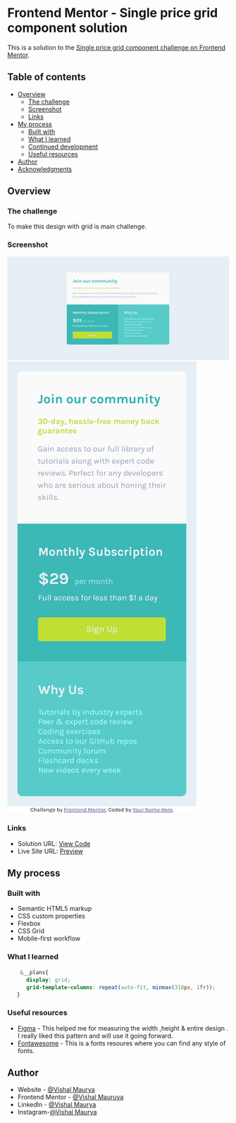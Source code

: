# Frontend Mentor - Single price grid component solution

This is a solution to the [Single price grid component challenge on Frontend Mentor](https://www.frontendmentor.io/challenges/single-price-grid-component-5ce41129d0ff452fec5abbbc).

## Table of contents

- [Overview](#overview)
  - [The challenge](#the-challenge)
  - [Screenshot](#screenshot)
  - [Links](#links)
- [My process](#my-process)
  - [Built with](#built-with)
  - [What I learned](#what-i-learned)
  - [Continued development](#continued-development)
  - [Useful resources](#useful-resources)
- [Author](#author)
- [Acknowledgments](#acknowledgments)


## Overview

### The challenge

To make this design with grid is main challenge.

### Screenshot

![Desktop View](./assets/screenshot/d1.png)
![Mobile View](./assets/screenshot/m1.png)

### Links

- Solution URL: [View Code](https://github.com/VishalMauryastp/single-price-grid-component-master)
- Live Site URL: [Preview](https://vishalmauryastp.github.io/single-price-grid-component-master/)

## My process

### Built with

- Semantic HTML5 markup
- CSS custom properties
- Flexbox
- CSS Grid
- Mobile-first workflow

### What I learned

```css
    &__plans{
      display: grid;
      grid-template-columns: repeat(auto-fit, minmax(310px, 1fr));
   }
```

### Useful resources

- [Figma](https://www.figma.com) - This helped me for measuring the width ,height & entire design . I really liked this pattern and will use it going forward.
- [Fontawesome](https://www.Fontawesome.com) - This is a fonts resoures where you can find any style of fonts.

## Author

- Website - [@Vishal Maurya](https://github.com/VishalMauryastp)
- Frontend Mentor - [@Vishal Mauruya](https://www.frontendmentor.io/profile/VishalMauryastp)
- LinkedIn - [@Vishal Maurya](https://www.linkedin.com/in/in-vishalmaurya/)
- Instagram-[@Vishal Maurya](https://www.instagram.com/VishalMauryastp)



